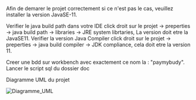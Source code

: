 Afin de demarer le projet correctement si ce n'est pas le cas, veuillez installer la version JavaSE-11.

Verifier le java build path dans votre IDE click droit sur le projet -> preperties -> java build path -> libraries -> JRE system librtaries, La version doit etre la JavaSE11.
Verifier la version Java Compiler click droit sur le projet -> preperties -> java build compiler -> JDK compliance, cela doit etre la version 11.


Creer une bdd sur workbench avec exactement ce nom la : "paymybudy".
Lancer le script sql du dossier doc



Diagramme UML du projet


![Diagramme_UML](https://user-images.githubusercontent.com/29457062/122970726-8a0f3000-d38e-11eb-9003-1e534ce3cbab.png)

